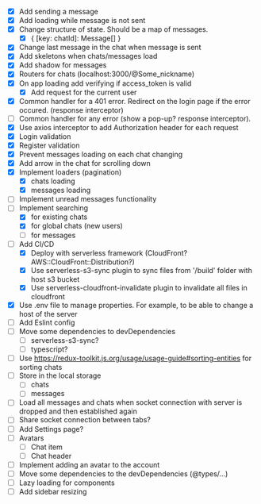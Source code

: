- [x] Add sending a message
- [x] Add loading while message is not sent
- [x] Change structure of state. Should be a map of messages.
  - [x] { [key: chatId]: Message[] }
- [x] Change last message in the chat when message is sent
- [x] Add skeletons when chats/messages load
- [x] Add shadow for messages
- [x] Routers for chats (localhost:3000/@Some_nickname)
- [x] On app loading add verifying if access_token is valid
  - [x] Add request for the current user
- [x] Common handler for a 401 error. Redirect on the login page if the error occured. (response interceptor)
- [ ] Common handler for any error (show a pop-up? response interceptor).
- [x] Use axios interceptor to add Authorization header for each request
- [x] Login validation
- [x] Register validation
- [x] Prevent messages loading on each chat changing
- [x] Add arrow in the chat for scrolling down
- [x] Implement loaders (pagination)
  - [x] chats loading
  - [x] messages loading
- [ ] Implement unread messages functionality
- [ ] Implement searching
  - [x] for existing chats
  - [x] for global chats (new users)
  - [ ] for messages
- [ ] Add CI/CD
  - [x] Deploy with serverless framework (CloudFront? AWS::CloudFront::Distribution?)
  - [x] Use serverless-s3-sync plugin to sync files from '/build' folder with host s3 bucket
  - [x] Use serverless-cloudfront-invalidate plugin to invalidate all files in cloudfront
- [x] Use .env file to manage properties. For example, to be able to change a host of the server
- [ ] Add Eslint config
- [ ] Move some dependencies to devDependencies
  - [ ] serverless-s3-sync?
  - [ ] typescript?
- [ ] Use https://redux-toolkit.js.org/usage/usage-guide#sorting-entities for sorting chats
- [ ] Store in the local storage
  - [ ] chats
  - [ ] messages
- [ ] Load all messages and chats when socket connection with server is dropped and then established again
- [ ] Share socket connection between tabs?
- [ ] Add Settings page?
- [ ] Avatars
  - [ ] Chat item
  - [ ] Chat header
- [ ] Implement adding an avatar to the account
- [ ] Move some dependencies to the devDependencies (@types/...)
- [ ] Lazy loading for components
- [ ] Add sidebar resizing
